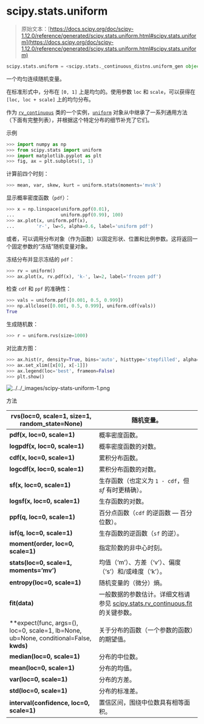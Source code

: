 # scipy.stats.uniform

> 原始文本：[https://docs.scipy.org/doc/scipy-1.12.0/reference/generated/scipy.stats.uniform.html#scipy.stats.uniform](https://docs.scipy.org/doc/scipy-1.12.0/reference/generated/scipy.stats.uniform.html#scipy.stats.uniform)

```py
scipy.stats.uniform = <scipy.stats._continuous_distns.uniform_gen object>
```

一个均匀连续随机变量。

在标准形式中，分布在 `[0, 1]` 上是均匀的。使用参数 `loc` 和 `scale`，可以获得在 `[loc, loc + scale]` 上的均匀分布。

作为 [`rv_continuous`](scipy.stats.rv_continuous.html#scipy.stats.rv_continuous "scipy.stats.rv_continuous") 类的一个实例，[`uniform`](#scipy.stats.uniform "scipy.stats.uniform") 对象从中继承了一系列通用方法（下面有完整列表），并根据这个特定分布的细节补充了它们。

示例

```py
>>> import numpy as np
>>> from scipy.stats import uniform
>>> import matplotlib.pyplot as plt
>>> fig, ax = plt.subplots(1, 1) 
```

计算前四个时刻：

```py
>>> mean, var, skew, kurt = uniform.stats(moments='mvsk') 
```

显示概率密度函数（`pdf`）：

```py
>>> x = np.linspace(uniform.ppf(0.01),
...                 uniform.ppf(0.99), 100)
>>> ax.plot(x, uniform.pdf(x),
...        'r-', lw=5, alpha=0.6, label='uniform pdf') 
```

或者，可以调用分布对象（作为函数）以固定形状、位置和比例参数。这将返回一个固定参数的“冻结”随机变量对象。

冻结分布并显示冻结的 `pdf`：

```py
>>> rv = uniform()
>>> ax.plot(x, rv.pdf(x), 'k-', lw=2, label='frozen pdf') 
```

检查 `cdf` 和 `ppf` 的准确性：

```py
>>> vals = uniform.ppf([0.001, 0.5, 0.999])
>>> np.allclose([0.001, 0.5, 0.999], uniform.cdf(vals))
True 
```

生成随机数：

```py
>>> r = uniform.rvs(size=1000) 
```

对比直方图：

```py
>>> ax.hist(r, density=True, bins='auto', histtype='stepfilled', alpha=0.2)
>>> ax.set_xlim([x[0], x[-1]])
>>> ax.legend(loc='best', frameon=False)
>>> plt.show() 
```

![../../_images/scipy-stats-uniform-1.png](../Images/d0472dce273fa74b2ecbe04a94ebe38f.png)

方法

| **rvs(loc=0, scale=1, size=1, random_state=None)** | 随机变量。 |
| --- | --- |
| **pdf(x, loc=0, scale=1)** | 概率密度函数。 |
| **logpdf(x, loc=0, scale=1)** | 概率密度函数的对数。 |
| **cdf(x, loc=0, scale=1)** | 累积分布函数。 |
| **logcdf(x, loc=0, scale=1)** | 累积分布函数的对数。 |
| **sf(x, loc=0, scale=1)** | 生存函数（也定义为 `1 - cdf`，但 *sf* 有时更精确）。 |
| **logsf(x, loc=0, scale=1)** | 生存函数的对数。 |
| **ppf(q, loc=0, scale=1)** | 百分点函数（`cdf` 的逆函数 — 百分位数）。 |
| **isf(q, loc=0, scale=1)** | 生存函数的逆函数（`sf` 的逆）。 |
| **moment(order, loc=0, scale=1)** | 指定阶数的非中心时刻。 |
| **stats(loc=0, scale=1, moments=’mv’)** | 均值（‘m’）、方差（‘v’）、偏度（‘s’）和/或峰度（‘k’）。 |
| **entropy(loc=0, scale=1)** | 随机变量的（微分）熵。 |
| **fit(data)** | 一般数据的参数估计。详细文档请参见 [scipy.stats.rv_continuous.fit](https://docs.scipy.org/doc/scipy/reference/generated/scipy.stats.rv_continuous.fit.html#scipy.stats.rv_continuous.fit) 的关键参数。 |
| **expect(func, args=(), loc=0, scale=1, lb=None, ub=None, conditional=False, **kwds)** | 关于分布的函数（一个参数的函数）的期望值。 |
| **median(loc=0, scale=1)** | 分布的中位数。 |
| **mean(loc=0, scale=1)** | 分布的均值。 |
| **var(loc=0, scale=1)** | 分布的方差。 |
| **std(loc=0, scale=1)** | 分布的标准差。 |
| **interval(confidence, loc=0, scale=1)** | 置信区间，围绕中位数具有相等面积。 |
